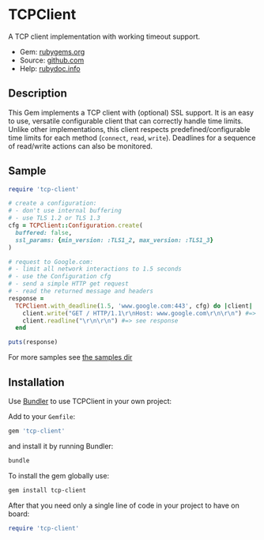 # TCPClient

A TCP client implementation with working timeout support.

- Gem: [rubygems.org](https://rubygems.org/gems/tcp-client)
- Source: [github.com](https://github.com/mblumtritt/tcp-client)
- Help: [rubydoc.info](https://rubydoc.info/github/mblumtritt/tcp-client/main/index)

## Description

This Gem implements a TCP client with (optional) SSL support. It is an easy to use, versatile configurable client that can correctly handle time limits. Unlike other implementations, this client respects predefined/configurable time limits for each method (`connect`, `read`, `write`). Deadlines for a sequence of read/write actions can also be monitored.

## Sample

```ruby
require 'tcp-client'

# create a configuration:
# - don't use internal buffering
# - use TLS 1.2 or TLS 1.3
cfg = TCPClient::Configuration.create(
  buffered: false,
  ssl_params: {min_version: :TLS1_2, max_version: :TLS1_3}
)

# request to Google.com:
# - limit all network interactions to 1.5 seconds
# - use the Configuration cfg
# - send a simple HTTP get request
# - read the returned message and headers
response =
  TCPClient.with_deadline(1.5, 'www.google.com:443', cfg) do |client|
    client.write("GET / HTTP/1.1\r\nHost: www.google.com\r\n\r\n") #=> 40
    client.readline("\r\n\r\n") #=> see response
  end

puts(response)
```

For more samples see [the samples dir](https://github.com/mblumtritt/tcp-client/tree/main/sample)

## Installation

Use [Bundler](http://gembundler.com/) to use TCPClient in your own project:

Add to your `Gemfile`:

```ruby
gem 'tcp-client'
```

and install it by running Bundler:

```bash
bundle
```

To install the gem globally use:

```bash
gem install tcp-client
```

After that you need only a single line of code in your project to have on board:

```ruby
require 'tcp-client'
```
